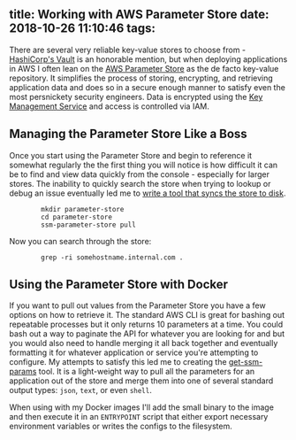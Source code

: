 title: Working with AWS Parameter Store
date: 2018-10-26 11:10:46
tags:
---

There are several very reliable key-value stores to choose from - [HashiCorp's Vault](https://www.vaultproject.io) is an honorable mention, but when deploying applications in AWS I often lean on the [AWS Parameter Store](https://docs.aws.amazon.com/systems-manager/latest/userguide/systems-manager-paramstore.html) as the de facto key-value repository. It simplifies the process of storing, encrypting, and retrieving application data and does so in a secure enough manner to satisfy even the most persnickety security engineers. Data is encrypted using the [Key Management Service](https://aws.amazon.com/kms) and access is controlled via IAM.

<!-- more -->

## Managing the Parameter Store Like a Boss
Once you start using the Parameter Store and begin to reference it somewhat regularly the the first thing you will notice is how difficult it can be to find and view data quickly from the console - especially for larger stores. The inability to quickly search the store when trying to lookup or debug an issue eventually led me to [write a tool that syncs the store to disk](https://github.com/justmiles/ssm-parameter-store). 

```
		mkdir parameter-store
		cd parameter-store
		ssm-parameter-store pull
```

Now you can search through the store:

```
		grep -ri somehostname.internal.com .
```

## Using the Parameter Store with Docker
If you want to pull out values from the Parameter Store you have a few options on how to retrieve it. The standard AWS CLI is great for bashing out repeatable processes but it only returns 10 parameters at a time. You could bash out a way to paginate the API for whatever you are looking for and but you would also need to handle merging it all back together and eventually formatting it for whatever application or service you're attempting to configure. My attempts to satisfy this led me to creating the [get-ssm-params](https://github.com/justmiles/go-get-ssm-params) tool. It is a light-weight way to pull all the parameters for an application out of the store and merge them into one of several standard output types: `json`, `text`, or even `shell`.

When using with my Docker images I'll add the small binary to the image and then execute it in an `ENTRYPOINT` script that either export necessary environment variables or writes the configs to the filesystem. 
